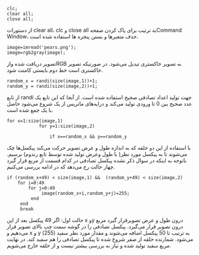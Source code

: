 ```
clc;
clear all;
close all;
```
از دستورات clear all، clc و close all  به ترتیب برای پاک کردن صفحهCommand Window، حذف متغیرها و بستن پنجره ها استفاده شده است.
```
image=imread('pears.png'); 
image=rgb2gray(image); 
```
تصویر دریافت شده وازRGB به تصویر خاکستری تبدیل می‌شود. در صورتیکه تصویر خاکستری است خط دوم بایستی کامنت شود.
```
random_x = randi(size(image,1))+1;
random_y = randi(size(image,2))+1;
```
از تابع randi جهت تولید اعداد تصادفی صحیح استفاده شده است. از آنجا که این تابع یک عدد صحیح بین 0 تا ورودی تولید می‌کند و درایه‌های ماتریس از یک شروع می‌شود حاصل با یک جمع شده است.

```
for x=1:size(image,1)
            for y=1:size(image,2)
              
                if x==random_x && y==random_y
```
با استفاده از این دو حلقه که به اندازه طول و عرض تصویر حرکت می‌کند پیکسل‌ها چک می‌شوند تا به پیکسل مورد نظر( با طول وعرض تولید شده توسط تابع رندوم) برسیم. باتوجه به اینکه در سوال ذکر نشده پیکسل تصادفی در کدام قسمت از مربع قرار گیرد چهار حالت رخ می‌دهد که در ادامه بررسی می‌کنیم.
```
if (random_x+49) < size(image,1) &&  (random_y+49) < size(image,2)
    for i=0:49
        for j=0:49
             image(random_x+i,random_y+j)=255;     
         end
     end
     break
```
حالت اول: اگر 49 پیکسل بعد از این x وy درون طول و عرض تصویرقرار گیرد مربع درون تصویر قرار می‌گیرد. پیکسل تصادفی را در گوشه سمت چپ بالای تصویر قرار می‌دهیم و x و y به ترتیب تا 50 پیکسل اضافه می‌شوند و مقدار مورد نظر سفید (255) می‌‌شود. شمارنده حلقه از صفر شروع شده تا پیکسل تصادفی را هم سفید کند. در نهایت مربع سفید تولید شده و نیاز به بررسی بیشتر نیست و از حلقه خارج می‌شویم.

